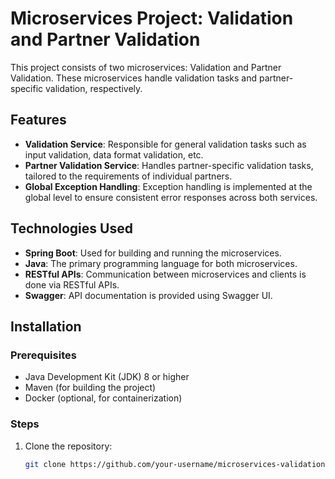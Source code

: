 # Microservices Project: Validation and Partner Validation

This project consists of two microservices: Validation and Partner Validation. These microservices handle validation tasks and partner-specific validation, respectively.

## Features

- **Validation Service**: Responsible for general validation tasks such as input validation, data format validation, etc.
- **Partner Validation Service**: Handles partner-specific validation tasks, tailored to the requirements of individual partners.
- **Global Exception Handling**: Exception handling is implemented at the global level to ensure consistent error responses across both services.

## Technologies Used

- **Spring Boot**: Used for building and running the microservices.
- **Java**: The primary programming language for both microservices.
- **RESTful APIs**: Communication between microservices and clients is done via RESTful APIs.
- **Swagger**: API documentation is provided using Swagger UI.

## Installation

### Prerequisites

- Java Development Kit (JDK) 8 or higher
- Maven (for building the project)
- Docker (optional, for containerization)

### Steps

1. Clone the repository:

   ```bash
   git clone https://github.com/your-username/microservices-validation.git
